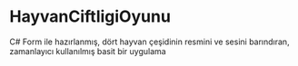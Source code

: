 # HayvanCiftligiOyunu
C# Form ile hazırlanmış, dört hayvan çeşidinin resmini ve sesini barındıran, zamanlayıcı kullanılmış basit bir uygulama
